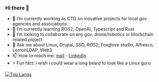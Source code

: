 ### Hi there 👋

<!--
**RomainLLC/RomainLLC** is a ✨ _special_ ✨ repository because its `README.md` (this file) appears on your GitHub profile.
-->

- 🔭 I’m currently working as CTO on inovative projects for local gov agencies and associations.
- 🌱 I’m currently learning ROS2, OpenAI, Typescript and Rust
- 👯 I’m looking to collaborate on any gov, drone/robotics or blockchain related project
- 💬 Ask me about Linux, Drupal, SSO, ROS2, Foxglove studio, Alfresco, LemonLDAP, Web3
- 📫 How to reach me:  [mail](mailto:piactif@gmail.com) - [LinkedIn](https://www.linkedin.com/in/romain-llc/)
- ⚡ Fun fact: i wish i could wear a long beard to look like a Linux guru

<!--
[![RomainLLC's GitHub stats](https://github-readme-stats.vercel.app/api?username=RomainLLC&show_icons=true&count_private=true&hide_title=true)]
(https://github.com/RomainLLC/RomainLLC)
-->

[![Top Langs](https://github-readme-stats.vercel.app/api/top-langs/?username=RomainLLC&layout=compact&langs_count=10)](https://github.com/RomainLLC?tab=repositories)

